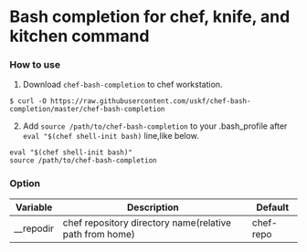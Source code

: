 Bash completion for chef, knife, and kitchen command
==========================================

### How to use ###

1. Download ``chef-bash-completion`` to chef workstation.
```
$ curl -O https://raw.githubusercontent.com/uskf/chef-bash-completion/master/chef-bash-completion
```

2. Add ``source /path/to/chef-bash-completion`` to your .bash_profile after ``eval "$(chef shell-init bash)`` line,like below.
```
eval "$(chef shell-init bash)"
source /path/to/chef-bash-completion
```

### Option ###

|Variable|Description|Default|
|-|-|-|
|__repodir|chef repository directory name(relative path from home)|chef-repo|
